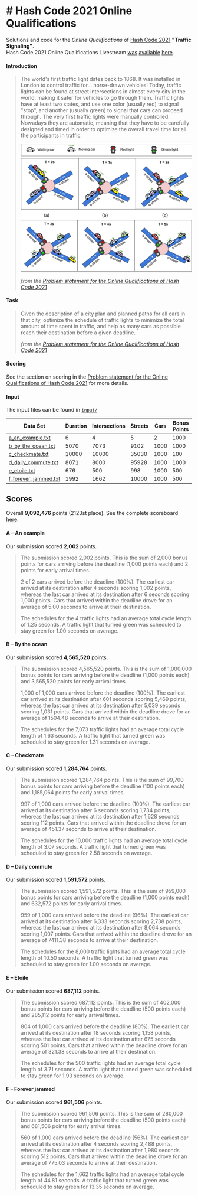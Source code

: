 # \# Hash Code 2021 Online Qualifications

Solutions and code for the _Online Qualifications_ of [Hash Code 2021](https://g.co/hashcode) **"Traffic Signaling"**.  
Hash Code 2021 Online Qualifications Livestream
[was](https://codingcompetitionsonair.withgoogle.com/events/hashcode-2021-qual?talk=hc2021-oqlive)
[available](http://goo.gle/hashcode-livestream)
[here](https://www.youtube.com/watch?v=YPOVd-hQUjA).

#### Introduction

> The world's first traffic light dates back to 1868.
> It was installed in London to control traffic for... horse-drawn vehicles!
> Today, traffic lights can be found at street intersections in almost every city in the world,
> making it safer for vehicles to go through them.
> Traffic lights have at least two states, and use one color (usually red) to signal "stop",
> and another (usually green) to signal that cars can proceed through.
> The very first traffic lights were manually controlled.
> Nowadays they are automatic, meaning that they have to be carefully designed and
> timed in order to optimize the overall travel time for all the participants in traffic.
> 
> ![Online Qualifications Teaser](online_qualificatsions_teaser.png)
> 
> _from the [Problem statement for the Online Qualifications of Hash Code 2021][problem-statement]_

#### Task

> Given the description of a city plan and planned paths for all cars in that city,
> optimize the schedule of traffic lights to minimize the total amount of time spent in traffic,
> and help as many cars as possible reach their destination before a given deadline.
> 
> _from the [Problem statement for the Online Qualifications of Hash Code 2021][problem-statement]_

#### Scoring

See the section on scoring in the [Problem statement for the Online Qualifications of Hash Code 2021][problem-statement] for more details.

#### Input

The input files can be found in [`input/`](input)

| Data Set                                           | Duration | Intersections | Streets | Cars | Bonus Points |
| -------------------------------------------------- | -------- | ------------- | ------- | ---- | ------------ |
| [a_an_example.txt](input/a_an_example.txt)         | 6        | 4             | 5       | 2    | 1000         |
| [b_by_the_ocean.txt](input/b_by_the_ocean.txt)     | 5070     | 7073          | 9102    | 1000 | 1000         |
| [c_checkmate.txt](input/c_checkmate.txt)           | 10000    | 10000         | 35030   | 1000 | 100          |
| [d_daily_commute.txt](input/d_daily_commute.txt)   | 8071     | 8000          | 95928   | 1000 | 1000         |
| [e_etoile.txt](input/e_etoile.txt)                 | 676      | 500           | 998     | 1000 | 500          |
| [f_forever_jammed.txt](input/f_forever_jammed.txt) | 1992     | 1662          | 10000   | 1000 | 500          |

## Scores

Overall **9,092,476** points (2123st place).
See the complete scoreboard [here](hashcode_2021_online_qualifications_scoreboard.zip).

#### A – An example

Our submission scored **2,002** points.

> The submission scored 2,002 points. This is the sum of 2,000 bonus points for cars arriving before the deadline (1,000 points each) and 2 points for early arrival times.
>
> 2 of 2 cars arrived before the deadline (100%). The earliest car arrived at its destination after 4 seconds scoring 1,002 points, whereas the last car arrived at its destination after 6 seconds scoring 1,000 points. Cars that arrived within the deadline drove for an average of 5.00 seconds to arrive at their destination.
>
> The schedules for the 4 traffic lights had an average total cycle length of 1.25 seconds. A traffic light that turned green was scheduled to stay green for 1.00 seconds on average.

#### B – By the ocean

Our submission scored **4,565,520** points.

> The submission scored 4,565,520 points. This is the sum of 1,000,000 bonus points for cars arriving before the deadline (1,000 points each) and 3,565,520 points for early arrival times.
>
> 1,000 of 1,000 cars arrived before the deadline (100%). The earliest car arrived at its destination after 601 seconds scoring 5,469 points, whereas the last car arrived at its destination after 5,039 seconds scoring 1,031 points. Cars that arrived within the deadline drove for an average of 1504.48 seconds to arrive at their destination.
>
> The schedules for the 7,073 traffic lights had an average total cycle length of 1.63 seconds. A traffic light that turned green was scheduled to stay green for 1.31 seconds on average.

#### C – Checkmate

Our submission scored **1,284,764** points.

> The submission scored 1,284,764 points. This is the sum of 99,700 bonus points for cars arriving before the deadline (100 points each) and 1,185,064 points for early arrival times.
>
> 997 of 1,000 cars arrived before the deadline (100%). The earliest car arrived at its destination after 6 seconds scoring 1,734 points, whereas the last car arrived at its destination after 1,628 seconds scoring 112 points. Cars that arrived within the deadline drove for an average of 451.37 seconds to arrive at their destination.
>
> The schedules for the 10,000 traffic lights had an average total cycle length of 3.07 seconds. A traffic light that turned green was scheduled to stay green for 2.58 seconds on average.

#### D – Daily commute

Our submission scored **1,591,572** points.

> The submission scored 1,591,572 points. This is the sum of 959,000 bonus points for cars arriving before the deadline (1,000 points each) and 632,572 points for early arrival times.
>
> 959 of 1,000 cars arrived before the deadline (96%). The earliest car arrived at its destination after 6,333 seconds scoring 2,738 points, whereas the last car arrived at its destination after 8,064 seconds scoring 1,007 points. Cars that arrived within the deadline drove for an average of 7411.38 seconds to arrive at their destination.
>
> The schedules for the 8,000 traffic lights had an average total cycle length of 10.50 seconds. A traffic light that turned green was scheduled to stay green for 1.00 seconds on average.

#### E – Etoile

Our submission scored **687,112** points.

> The submission scored 687,112 points. This is the sum of 402,000 bonus points for cars arriving before the deadline (500 points each) and 285,112 points for early arrival times.
>
> 804 of 1,000 cars arrived before the deadline (80%). The earliest car arrived at its destination after 18 seconds scoring 1,158 points, whereas the last car arrived at its destination after 675 seconds scoring 501 points. Cars that arrived within the deadline drove for an average of 321.38 seconds to arrive at their destination.
>
> The schedules for the 500 traffic lights had an average total cycle length of 3.71 seconds. A traffic light that turned green was scheduled to stay green for 1.93 seconds on average.

#### F – Forever jammed

Our submission scored **961,506** points.

> The submission scored 961,506 points. This is the sum of 280,000 bonus points for cars arriving before the deadline (500 points each) and 681,506 points for early arrival times.
>
> 560 of 1,000 cars arrived before the deadline (56%). The earliest car arrived at its destination after 4 seconds scoring 2,488 points, whereas the last car arrived at its destination after 1,980 seconds scoring 512 points. Cars that arrived within the deadline drove for an average of 775.03 seconds to arrive at their destination.
>
> The schedules for the 1,662 traffic lights had an average total cycle length of 44.81 seconds. A traffic light that turned green was scheduled to stay green for 13.35 seconds on average.

[problem-statement]: hashcode_2021_online_qualifications.pdf
